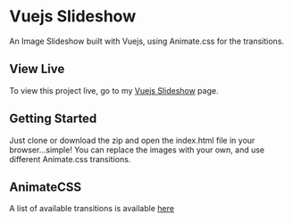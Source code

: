 # Vuejs Slideshow

An Image Slideshow built with Vuejs, using Animate.css for the transitions.

## View Live

To view this project live, go to my [Vuejs Slideshow](https://joefly.site/pages/projects/vuejs_slideshow/index.html) page.

## Getting Started

Just clone or download the zip and open the index.html file in your browser...simple! You can replace the images with your own, and use different Animate.css transitions.

## AnimateCSS

A list of available transitions is available [here](https://daneden.github.io/animate.css/)
